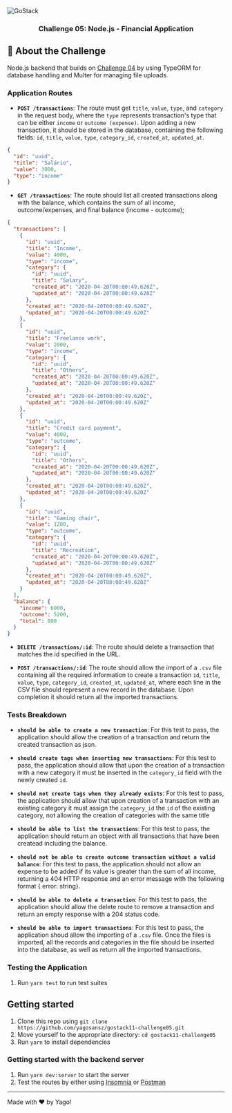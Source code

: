 <img alt="GoStack" src="https://storage.googleapis.com/golden-wind/bootcamp-gostack/header-desafios.png" />

<h3 align="center">
  Challenge 05: Node.js - Financial Application
</h3>

## :rocket: About the Challenge

Node.js backend that builds on [Challenge 04](https://github.com/yagosansz/gostack11-challenge04) by using TypeORM for database handling and Multer for managing file uploads.

### Application Routes

- **`POST /transactions`**: The route must get `title`, `value`, `type`, and `category` in the request body, where the `type` represents transaction's type that can be either `income` or `outcome (expense)`. Upon adding a new transaction, it should be stored in the database, containing the following fields: `id`, `title`, `value`, `type`, `category_id`, `created_at`, `updated_at`.

```json
{
  "id": "uuid",
  "title": "Salário",
  "value": 3000,
  "type": "income"
}
```

- **`GET /transactions`**: The route should list all created transactions along with the balance, which contains the sum of all income, outcome/expenses, and final balance (income - outcome);

```json
{
  "transactions": [
    {
      "id": "uuid",
      "title": "Income",
      "value": 4000,
      "type": "income",
      "category": {
        "id": "uuid",
        "title": "Salary",
        "created_at": "2020-04-20T00:00:49.620Z",
        "updated_at": "2020-04-20T00:00:49.620Z"
      },
      "created_at": "2020-04-20T00:00:49.620Z",
      "updated_at": "2020-04-20T00:00:49.620Z"
    },
    {
      "id": "uuid",
      "title": "Freelance work",
      "value": 2000,
      "type": "income",
      "category": {
        "id": "uuid",
        "title": "Others",
        "created_at": "2020-04-20T00:00:49.620Z",
        "updated_at": "2020-04-20T00:00:49.620Z"
      },
      "created_at": "2020-04-20T00:00:49.620Z",
      "updated_at": "2020-04-20T00:00:49.620Z"
    },
    {
      "id": "uuid",
      "title": "Credit card payment",
      "value": 4000,
      "type": "outcome",
      "category": {
        "id": "uuid",
        "title": "Others",
        "created_at": "2020-04-20T00:00:49.620Z",
        "updated_at": "2020-04-20T00:00:49.620Z"
      },
      "created_at": "2020-04-20T00:00:49.620Z",
      "updated_at": "2020-04-20T00:00:49.620Z"
    },
    {
      "id": "uuid",
      "title": "Gaming chair",
      "value": 1200,
      "type": "outcome",
      "category": {
        "id": "uuid",
        "title": "Recreation",
        "created_at": "2020-04-20T00:00:49.620Z",
        "updated_at": "2020-04-20T00:00:49.620Z"
      },
      "created_at": "2020-04-20T00:00:49.620Z",
      "updated_at": "2020-04-20T00:00:49.620Z"
    }
  ],
  "balance": {
    "income": 6000,
    "outcome": 5200,
    "total": 800
  }
}
```

- **`DELETE /transactions/:id`**: The route should delete a transaction that matches the id specified in the URL.

- **`POST /transactions/:id`**: The route should allow the import of a `.csv` file containing all the required information to create a transaction `id`, `title`, `value`, `type`, `category_id`, `created_at`, `updated_at`, where each line in the CSV file should represent a new record in the database. Upon completion it should return all the imported transactions.

### Tests Breakdown

- **`should be able to create a new transaction`**: For this test to pass, the application should allow the creation of a transaction and return the created transaction as json.

- **`should create tags when inserting new transactions`**: For this test to pass, the application should allow that upon the creation of a transaction with a new category it must be inserted in the `category_id` field with the newly created `id`.

- **`should not create tags when they already exists`**: For this test to pass, the application should allow that upon creation of a transaction with an existing category it must assign the `category_id` the `id` of the existing category, not allowing the creation of categories with the same title

- **`should be able to list the transactions`**: For this test to pass, the application should return an object with all transactions that have been createad including the balance.

- **`should not be able to create outcome transaction without a valid balance`**: For this test to pass, the application should not allow an expense to be added if its value is greater than the sum of all income, returning a 404 HTTP response and an error message with the following format { error: string}.

- **`should be able to delete a transaction`**: For this test to pass, the application should allow the delete route to remove a transaction and return an empty response with a 204 status code.

- **`should be able to import transactions`**: For this test to pass, the application shoud allow the importing of a `.csv` file. Once the files is imported, all the records and categories in the file should be inserted into the database, as well as return all the imported transactions.

### Testing the Application

1. Run `yarn test` to run test suites

## Getting started

1. Clone this repo using `git clone https://github.com/yagosansz/gostack11-challenge05.git`
2. Move yourself to the appropriate directory: `cd gostack11-challenge05`<br />
3. Run `yarn` to install dependencies<br />

### Getting started with the backend server

1. Run `yarn dev:server` to start the server
2. Test the routes by either using [Insomnia](https://insomnia.rest/) or [Postman](https://www.getpostman.com/)

  ---

Made with :heart: by Yago!
